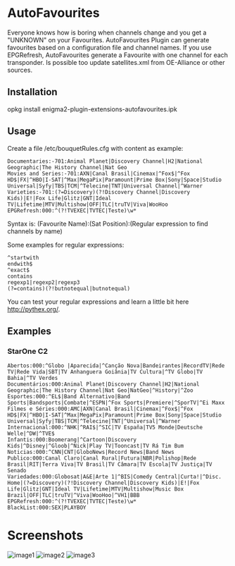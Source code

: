 # AutoFavourites
Everyone knows how is boring when channels change and you get a "UNKNOWN" on your Favourites.
AutoFavourites Plugin can generate favourites based on a configuration file and channel names.
If you use EPGRefresh, AutoFavourites generate a Favourite with one channel for each transponder.
Is possible too update satellites.xml from OE-Alliance or other sources.

## Installation
opkg install enigma2-plugin-extensions-autofavourites.ipk

## Usage
Create a file /etc/bouquetRules.cfg with content as example:
```
Documentaries:-701:Animal Planet|Discovery Channel|H2|National Geographic|The History Channel|Nat Geo
Movies and Series:-701:AXN|Canal Brasil|Cinemax|^Fox$|^Fox HD$|FX|^HBO|I-SAT|^Max|MegaPix|Paramount|Prime Box|Sony|Space|Studio Universal|Syfy|TBS|TCM|^Telecine|TNT|Universal Channel|^Warner
Varieties:-701:(?=Discovery)(?!Discovery Channel|Discovery Kids)|E!|Fox Life|Glitz|GNT|Ideal TV|Lifetime|MTV|Multishow|OFF|TLC|truTV|Viva|WooHoo
EPGRefresh:000:^(?!TVEXEC|TVTEC|Teste)\w*
```

Syntax is:
(Favourite Name):(Sat Position):(Regular expression to find channels by name)

Some examples for regular expressions:
```
^startwith
endwith$
^exact$
contains
regexp1|regexp2|regexp3
(?=contains)(?!butnotequal|butnotequal)
```

You can test your regular expressions and learn a little bit here http://pythex.org/.

## Examples

### StarOne C2
```
Abertos:000:^Globo |Aparecida|^Canção Nova|Bandeirantes|RecordTV|Rede TV|Rede Vida|SBT|TV Anhanguera Goiânia|TV Cultura|^TV Globo|TV Bahia|^TV Verdes
Documentários:000:Animal Planet|Discovery Channel|H2|National Geographic|The History Channel|Nat Geo|NatGeo|^History|^Zoo
Esportes:000:^EL$|Band Alternativo|Band Sports|Bandsports|Combate|^ESPN|^Fox Sports|Premiere|^SporTV|^Ei Maxx
Filmes e Séries:000:AMC|AXN|Canal Brasil|Cinemax|^Fox$|^Fox HD$|FX|^HBO|I-SAT|^Max|MegaPix|Paramount|Prime Box|Sony|Space|Studio Universal|Syfy|TBS|TCM|^Telecine|TNT|^Universal|^Warner
Internacional:000:^NHK|^RAI$|^SIC|TV España|TV5 Monde|Deutsche Welle|^DW|^TVE$
Infantis:000:Boomerang|^Cartoon|Discovery Kids|^Disney|^Gloob|^Nick|Play TV|Tooncast|TV Rá Tim Bum
Noticias:000:^CNN|CNT|GloboNews|Record News|Band News
Publico:000:Canal Claro|Canal Rural|Futura|NBR|Polishop|Rede Brasil|RIT|Terra Viva|TV Brasil|TV Câmara|TV Escola|TV Justiça|TV Senado
Variedades:000:Globosat|A&E|Arte 1|^BIS|Comedy Central|Curta!|^Disc. Home|(?=Discovery)(?!Discovery Channel|Discovery Kids)|E!|Fox Life|Glitz|GNT|Ideal TV|Lifetime|MTV|Multishow|Music Box Brazil|OFF|TLC|truTV|^Viva|WooHoo|^VH1|BBB
EPGRefresh:000:^(?!TVEXEC|TVTEC|Teste)\w*
BlackList:000:SEX|PLAYBOY
```

# Screenshots
![image1](https://raw.githubusercontent.com/lazaronixon/autofavourites/master/screenshots/image1.jpg)
![image2](https://raw.githubusercontent.com/lazaronixon/autofavourites/master/screenshots/image2.jpg)
![image3](https://raw.githubusercontent.com/lazaronixon/autofavourites/master/screenshots/image3.jpg)

